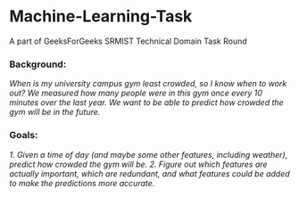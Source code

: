 # Machine-Learning-Task
A part of GeeksForGeeks SRMIST Technical Domain Task Round

<h3>Background:</h3>
<i>When is my university campus gym least crowded, so I know when to work out? We measured how many people were in this gym once every 10 minutes over the last year. We want to be able to predict how crowded the gym will be in the future.</i>

<h3>Goals:</h3>
<i>1. Given a time of day (and maybe some other features, including weather), predict how crowded the gym will be.
2. Figure out which features are actually important, which are redundant, and what features could be added to make the predictions more accurate.</i>
